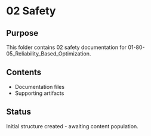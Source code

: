 # 02 Safety

## Purpose
This folder contains 02 safety documentation for 01-80-05_Reliability_Based_Optimization.

## Contents
- Documentation files
- Supporting artifacts

## Status
Initial structure created - awaiting content population.
